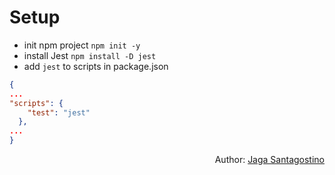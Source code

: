 # Setup

- init npm project `npm init -y`
- install Jest `npm install -D jest`
- add `jest` to scripts in package.json

```json
{
...
"scripts": {
    "test": "jest"
  },
...
}
```

<p style='text-align: right;'>Author: <a href="../about-us.md#jaga-santagostino">Jaga Santagostino</a></p>
